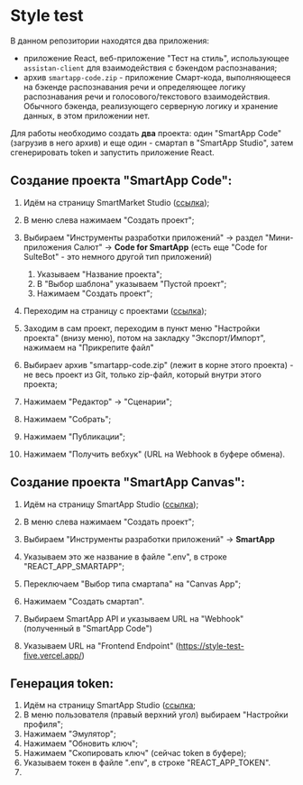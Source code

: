 # Style test



В данном репозитории находятся два приложения:
- приложение React, веб-приложение "Тест на стиль", использующее `assistan-client` для взаимодействия с бэкендом распознавания;
- архив `smartapp-code.zip` - приложение Смарт-кода, выполняющееся на бэкенде распознавания речи и определяющее логику распознавания речи и голосового/текстового взаимодействия.
Обычного бэкенда, реализующего серверную логику и хранение данных, в этом приложении нет.

Для работы необходимо создать **два** проекта: один "SmartApp Code" (загрузив в него архив) и еще один - смартап в "SmartApp Studio", затем сгенерировать token и запустить приложение React.
                        

## Создание проекта "SmartApp Code":

1. Идём на страницу SmartMarket Studio ([ссылка](https://developers.sber.ru/studio/));
1. В меню слева нажимаем "Создать проект";
1. Выбираем "Инструменты разработки приложений" -> раздел "Мини-приложения Салют" -> **Code for SmartApp** (есть еще "Code for SulteBot" - это немного другой тип приложений)
    1. Указываем "Название проекта";
    1. В "Выбор шаблона" указываем "Пустой проект";
    1. Нажимаем "Создать проект";
1. Переходим на страницу с проектами ([ссылка](https://smartapp-code.sberdevices.ru/));
1. Заходим в сам проект, переходим в пункт меню "Настройки проекта" (внизу меню), потом на закладку "Экспорт/Импорт", нажимаем на "Прикрепите файл" 

1. Выбираеv архив "smartapp-code.zip" (лежит в корне этого проекта) -  не весь проект из Git, только zip-файл, который внутри этого проекта;
1. Нажимаем "Редактор" -> "Сценарии";
1. Нажимаем "Собрать";
1. Нажимаем "Публикации";
1. Нажимаем "Получить вебхук" (URL на Webhook в буфере обмена).
                              

## Создание проекта "SmartApp Canvas":

1. Идём на страницу SmartApp Studio ([ссылка](https://developers.sber.ru/studio/));
1. В меню слева нажимаем "Создать проект";
1. Выбираем "Инструменты разработки приложений" -> **SmartApp**
1. Указываем это же название в файле ".env", в строке "REACT_APP_SMARTAPP";
1. Переключаем "Выбор типа смартапа" на "Canvas App";
1. Нажимаем "Создать смартап".
1. Выбираем SmartApp  API  и указываем URL на "Webhook" (полученный в "SmartApp Code")

1. Указываем URL на "Frontend Endpoint" (https://style-test-five.vercel.app/)

## Генерация token:

1. Идём на страницу SmartApp Studio ([ссылка](https://developers.sber.ru/studio/);
1. В меню пользователя (правый верхний угол) выбираем "Настройки профиля";
1. Нажимаем "Эмулятор";
1. Нажимаем "Обновить ключ";
1. Нажимаем "Скопировать ключ" (сейчас token в буфере);
1. Указываем токен в файле ".env", в строке "REACT_APP_TOKEN".
1.
            